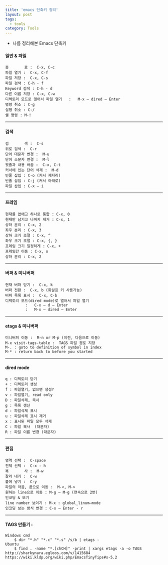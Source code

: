 ```yaml
---
title: 'emacs 단축키 정리'
layout: post
tags:
  - tools
category: Tools
---
```

- 나름 정리해본 Emacs 단축키

#### 일반 & 파일
	종       료 :  C-x, C-c
	파일 열기 :  C-x, C-f
	파일 저장 :  C-x, C-s
	파일 검색 : C-h - f
	Keyword 검색 : C-h - d
	다른 이름 저장 : C-x, C-w
	디렉토리 모드로 열어서 파일 열기   :   M-x – dired – Enter
	명령 취소 : C-g
	실행 취소 : C-/
	쉘 명령 : M-!

---

#### 검색

	검       색 :  C-s
	위로 검색 :  C-r
	단어 대문자 변경 :  M-u
	단어 소문자 변경 :  M-l
	윗줄과 내용 바꿈 :  C-x, C-t
	커서에 있는 단어 삭제 :  M-d
	빈줄 삽입 : C-o (커서 제자리)
	빈줄 삽입 : C-j (커서 아래로)
	파일 삽입 : C-x – i

---

#### 프레임

	현재를 없애고 하나로 통합 : C-x, 0
	현재만 남기고 나머지 제거 : C-x, 1
	상하 분리 : C-x, 2
	좌우 분리 : C-x, 3
	상하 크기 조절 : C-x, ^    
	좌우 크기 조절 : C-x, {, }
	프레임 크기 일정하게 : C-x, +
	프레임간 이동 : C-x, o
	상하 분리 : C-x, 2

---

#### 버퍼 & 미니버퍼

	현재 버퍼 닫기 :  C-x, k
	버퍼 전환 :  C-x, b (화살표 키 사용가능)
	버퍼 목록 표시 :  C-x, C-b
	디렉토리 모드(dired mode)로 열어서 파일 열기
             :   C-x – d – Enter
             :   M-x – dired – Enter

---

#### etags & 미니버퍼

	미니버퍼 이동 :  M-n or M-p (이전, 다음으로 이동)
	M-x visit-tags-table :  TAGS 파일 경로 지정
	M-. : goto to definition of symbol in index
	M-* : return back to before you started

---

#### dired mode

	q : 디렉토리 닫기
	+ : 디렉토리 생성
	f : 파일열기, 없으면 생성?
	v : 파일열기, read only
	D : 파일삭제, 즉시
	g : 목록 갱신
	d : 파일삭제 표시
	u : 파일삭제 표시 제거
	x : 표시된 파일 모두 삭제
	C : 파일 복사  (대문자)
	R : 파일 이름 변경 (대문자)

---

#### 편집

	영역 선택 :  C-space
	전체 선택 :  C-x - h
	복       사 :  M-w
	잘라 내기 :  C-w
	붙여 넣기 :  C-y
	파일의 처음, 끝으로 이동 :  M-<, M->
	원하는 line으로 이동 : M-g – M-g (연속으로 2번)
	인코딩 & 보기
	line number 보이기 : M-x : global_linum–mode
	인코딩 보는 방식 변경 : C-x – Enter - r

---

#### TAGS 만들기 :
```shell?=line_number=false
Windows cmd
    $ dir "*.h" "*.c" "*.s" /s/b | etags -
Ubuntu
    $ find . -name "*.[chCH]" -print | xargs etags -a -o TAGS
http://sharkynara.egloos.com/v/1415684
https://wiki.kldp.org/wiki.php/EmacsTinyTips#s-5.2
```